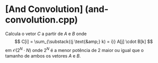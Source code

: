 # [And Convolution] (and-convolution.cpp)

Calcula o vetor $C$ a partir de $A$ e $B$ onde $$ C[i] = \sum_{\substack{(j \text{&amp;} k) = i}} A[j] \cdot B[k] $$ em $\mathcal{O}(2^N \cdot N)$
onde $2^N$ é a menor potência de $2$ maior ou igual que o tamanho de ambos os vetores $A$ e $B$.

